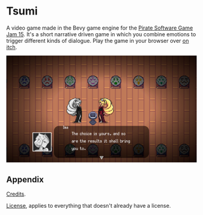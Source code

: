 # Tsumi

A video game made in the Bevy game engine for the [Pirate Software Game Jam 15](https://itch.io/jam/pirate). It's a short narrative driven game in which you combine emotions to trigger different kinds of dialogue. Play the game in your browser over [on itch](https://praxtube.itch.io/tsumi).

<p align="center">
    <img src="docs/thumbnail.png" alt="screenshot" />
</p>

## Appendix

[Credits](https://github.com/PraxTube/tsumi/blob/master/CREDITS.md).

[License](https://github.com/PraxTube/tsumi/blob/master/LICENSE),
applies to everything that doesn't already have a license.
